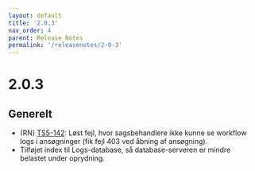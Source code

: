 ```yaml
---
layout: default
title: '2.0.3'
nav_order: 4
parent: Release Notes
permalink: '/releasenotes/2-0-3'
---
```


# 2.0.3

## Generelt

- (RN) [TS5-142](https://sd.trifork.com/projects/TS5/queues/custom/95/TS5-142): Løst fejl, hvor sagsbehandlere ikke kunne se workflow logs i ansøgninger (fik fejl 403 ved åbning af ansøgning).
- Tilføjet index til Logs-database, så database-serveren er mindre belastet under oprydning.
